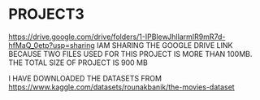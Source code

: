 # PROJECT3

https://drive.google.com/drive/folders/1-IPBlewJhIlarmIR9mR7d-hfMaQ_0etp?usp=sharing    IAM SHARING THE GOOGLE DRIVE LINK BECAUSE  TWO  FILES USED FOR THIS PROJECT IS MORE THAN 100MB. THE TOTAL SIZE OF PROJECT IS 900 MB

I HAVE DOWNLOADED THE DATASETS FROM https://www.kaggle.com/datasets/rounakbanik/the-movies-dataset    
